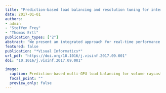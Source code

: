 ```yaml
---
title: "Prediction-based load balancing and resolution tuning for interactive volume raycasting"
date: 2017-01-01
authors: 
- admin
- "Steffen Frey"
- "Thomas Ertl"
publication_types: ["2"]
abstract: "We present an integrated approach for real-time performance prediction of volume raycasting that we employ for load balancing and sampling resolution tuning. In volume rendering, the usage of acceleration techniques such as empty space skipping and early ray termination, among others, can cause significant variations in rendering performance when users adjust the camera configuration or transfer function. These variations in rendering times may result in unpleasant effects such as jerky motions or abruptly reduced responsiveness during interactive exploration. To avoid those effects, we propose an integrated approach to adapt rendering parameters according to performance needs. We assess performance-relevant data on-the-fly, for which we propose a novel technique to estimate the impact of early ray termination. On the basis of this data, we introduce a hybrid model, to achieve accurate predictions with minimal computational footprint. Our hybrid model incorporates aspects from analytical performance modeling and machine learning, with the goal to combine their respective strengths. We show the applicability of our prediction model for two different use cases: (1) to dynamically steer the sampling density in object and/or image space and (2) to dynamically distribute the workload among several different parallel computing devices. Our approach allows to reliably meet performance requirements such as a user-defined frame rate, even in the case of sudden large changes to the transfer function or the camera orientation."
featured: false
publication: "*Visual Informatics*"
url_pdf: "https://doi.org/10.1016/j.visinf.2017.09.001"
doi: "10.1016/j.visinf.2017.09.001"

image:
  caption: Prediction-based multi-GPU load balancing for volume raycasting.
  focal_point: ""
  preview_only: false
---
```


